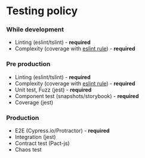 # Testing policy

### While development

 - Linting (eslint/tslint) - **required**
 - Complexity (coverage with [eslint rule](https://eslint.org/docs/rules/complexity)) - **required**

### Pre production

 - Linting (eslint/tslint) - **required**
 - Complexity (coverage with [eslint rule](https://eslint.org/docs/rules/complexity)) - **required**
 - Unit test, Fuzz (jest) - **required**
 - Component test (snapshots/storybook) - **required**
 - Coverage (jest)

### Production

 - E2E (Cypress.io/Protractor) - **required**
 - Integration (jest)
 - Contract test (Pact-js)
 - Chaos test
